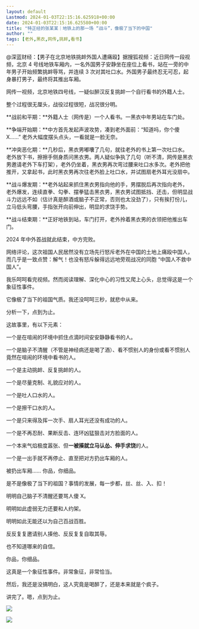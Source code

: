 ```yaml
---
layout: default
Lastmod: 2024-01-03T22:15:16.625918+00:00
date: 2024-01-03T22:15:16.625580+00:00
title: "特正经的张某某｜地铁上的那一场 “战斗”，像极了当下的中国"
author: ""
tags: [老外,黑衣,网传,挑衅,看书]
---
```


@深蓝财经：【男子在北京地铁挑衅外国人遭痛殴】据搜狐视频：近日网传一段视频，北京 4 号线地铁车厢内，一名外国男子安静坐在座位上看书，站在一旁的中年男子开始频繁挑衅辱骂，并连续 3 次对其吐口水。外国男子最终忍无可忍，起身暴打男子，最终将其推出车厢。

网传一视频，北京地铁四号线，一疑似醉汉反复挑衅一个自行看书的外籍人士。

整个过程很无厘头，战役过程很短，战况很分明。

**战前和平期：**外籍人士（网传是）一个人看书。一黑衣中年男站在车门处。

**争端开始期：**中方首先发起声波攻势，凑到老外面前：“知道吗，你个傻 X……” 老外大幅度摆头点头，一看就是一脸无奈。

**冲突恶化期：**几秒后，黑衣男嘟囔了几句，就往老外的书上第一次吐口水。老外放下书，擦擦手侧身质问黑衣男。两人疑似争执了几句（听不清，网传是黑衣男邀请老外下车打架），老外仍坐着，黑衣男再次弯过腰来吐口水多次。老外把他推开，又拿起书，此时黑衣男再次往老外脸上吐口水，并试图扇老外耳光没扇中。

**战斗爆发期：**老外站起来抓住黑衣男指向他的手，男摆脱后再次指向老外，老外爆发，连续直拳、勾拳、摆拳猛击黑衣男，黑衣男试图抵挡、还击，但明显战斗力远远不如（估计真是醉酒或脑子不正常，否则也太没劲了），只有挨打份儿，立马低头弯腰，手指张开向前伸出，明显的求饶手势。

**战斗结束期：**正好地铁到站，车门打开，老外拎着黑衣男的衣领把他推出车门。

2024 年中外首战就此结束，中方完败。

网络评论，这次祖国人民居然没有立场先行怒斥老外在中国的土地上痛殴中国人，而几乎是一致点赞：解气！也没有怒斥躲得远远地旁观战况的同胞 “中国人不救中国人”。

我乐呵呵看完视频。然而阅读理解、深化中心的习性又爬上心头，总觉得这是一个象征性事件。

它像极了当下的祖国气质。我还没呵呵三秒，就悲中从来。

分析一下，点到为止。

这故事里，有以下元素：

一个是在喧闹的环境中抓住点滴时间安安静静看书的人。

一个是脑子不清醒（不管是神经病还是喝了酒）、看不惯别人的身份或看不惯别人竟然在喧闹的环境中看书的人。

一个是主动挑衅、反复挑衅的人。

一个是尽量克制、礼貌应对的人。

一个是吐人口水的人。

一个是擦干口水的人。

一个是只来得及挥一次手、扇人耳光还没有成功的人。

一个是不再忍耐、果断反击、连环凶猛狠击对方脸面的人。

一个本来气焰极度嚣张、但**一被揍就立马认怂、伸手求饶**的人。

一个是一出手就不再停止、直至把对方扔出车厢的人。

被扔出车厢…… 你品，你细品。

是不是像极了当下的祖国？事情的发展，每一步都，丝、丝、入、扣！

明明自己脑子不清醒还要骂人傻 X。

明明如此虚弱无力还要和人约架。

明明如此无能还以为自己百战百胜。

反反复复邀请别人揍他、反反复复自取其辱。

也不知道哪来的自信。

你品，你细品。

这真是一个象征性事件。非常象征，非常恰当。

然后，我还是没搞明白，这人究竟是喝醉了，还是本来就是个疯子。

讲完了。嗯，点到为止。

![](https://images.weserv.nl/?url=https%3A//chinadigitaltimes.net/chinese/files/2024/01/post-703826-659546a0a857a.)

![](https://images.weserv.nl/?url=https%3A//chinadigitaltimes.net/chinese/files/2024/01/post-703826-659546a0b6c7b.png)

